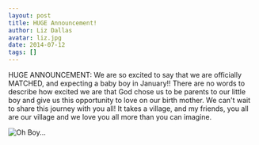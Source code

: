 ```yaml
---
layout: post
title: HUGE Announcement!
author: Liz Dallas
avatar: liz.jpg
date: 2014-07-12
tags: []
---
```

HUGE ANNOUNCEMENT: We are so excited to say that we are officially MATCHED, and expecting a 
baby boy in January!! There are no words to describe how excited we are that God chose us to 
be parents to our little boy and give us this opportunity to love on our birth mother. We 
can't wait to share this journey with you all! It takes a village, and my friends, you all 
are our village and we love you all more than you can imagine.  

![Oh Boy...][boy]

[boy]: https://scontent-a-atl.xx.fbcdn.net/hphotos-xpa1/v/t1.0-9/10653434_10100577323820798_8420254204776693779_n.jpg?oh=5ac6cb2b31d8d2431baed74de995e7ba&oe=54CBF5BF "Oh Boy..."